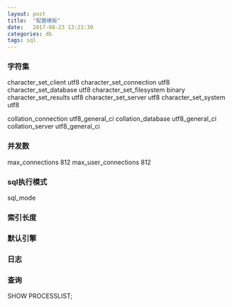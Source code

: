 ```yaml
---
layout: post
title:  "配置模板"
date:   2017-08-23 13:21:30
categories: db
tags: sql
---
```


### 字符集
character_set_client	    utf8
character_set_connection	utf8
character_set_database	    utf8
character_set_filesystem	binary
character_set_results	    utf8
character_set_server	    utf8
character_set_system	    utf8

collation_connection	utf8_general_ci
collation_database	    utf8_general_ci
collation_server	    utf8_general_ci

### 并发数
max_connections	            812
max_user_connections	    812

### sql执行模式
sql_mode

### 索引长度


### 默认引擎


### 日志


### 查询
SHOW PROCESSLIST;
